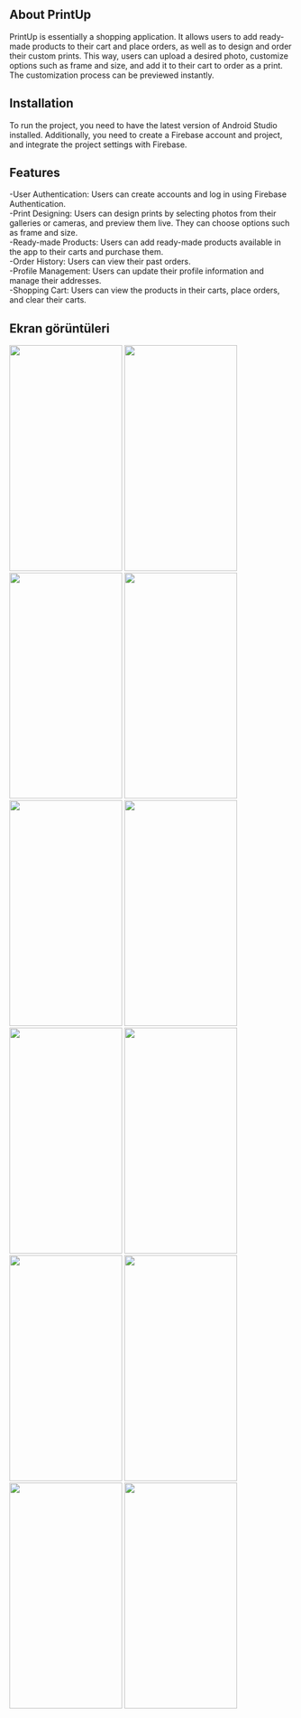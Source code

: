 
## About PrintUp

PrintUp is essentially a shopping application. It allows users to add ready-made products to their cart and place orders, as well as to design and order their custom prints. This way, users can upload a desired photo, customize options such as frame and size, and add it to their cart to order as a print. The customization process can be previewed instantly.

## Installation
To run the project, you need to have the latest version of Android Studio installed. Additionally, you need to create a Firebase account and project, and integrate the project settings with Firebase.

## Features

-User Authentication: Users can create accounts and log in using Firebase Authentication.<br>
-Print Designing: Users can design prints by selecting photos from their galleries or cameras, and preview them live. They can choose options such as frame and size.<br>
-Ready-made Products: Users can add ready-made products available in the app to their carts and purchase them.<br>
-Order History: Users can view their past orders.<br>
-Profile Management: Users can update their profile information and manage their addresses.<br>
-Shopping Cart: Users can view the products in their carts, place orders, and clear their carts.<br>

## Ekran görüntüleri
<img src="https://github.com/BarisFK/PrintUp/assets/92215497/7c7071ed-87c6-419d-a897-6e1e2264ef53" width="200" height="400" />
<img src="https://github.com/BarisFK/PrintUp/assets/92215497/8e256c72-3eb6-453b-a8b2-e2e55095aaef" width="200" height="400" />
<img src="https://github.com/BarisFK/PrintUp/assets/92215497/ca680e27-8ade-4c16-95ad-d9fb1bd892b2" width="200" height="400" />
<img src="https://github.com/BarisFK/PrintUp/assets/92215497/ffe7b626-b729-4c59-a5bb-18443284376e" width="200" height="400" />
<img src="https://github.com/BarisFK/PrintUp/assets/92215497/31c8bcaa-ebf4-4502-81fa-59509732c1af" width="200" height="400" />
<img src="https://github.com/BarisFK/PrintUp/assets/92215497/405bbad1-803d-4f5a-a7e9-d1e25059d088" width="200" height="400" />
<img src="https://github.com/BarisFK/PrintUp/assets/92215497/40727705-6b5e-4366-90ba-2a32115f9e15" width="200" height="400" />
<img src="https://github.com/BarisFK/PrintUp/assets/92215497/45282e83-82a7-40fb-81d5-7954187852d0" width="200" height="400" />
<img src="https://github.com/BarisFK/PrintUp/assets/92215497/2f3fed60-8961-45da-885c-88233af35eaf" width="200" height="400" />
<img src="https://github.com/BarisFK/PrintUp/assets/92215497/a516a5f0-914a-4726-9a06-2d58975748a2" width="200" height="400" />
<img src="https://github.com/BarisFK/PrintUp/assets/92215497/a3fc3893-040f-4280-832d-99f8fd0786af" width="200" height="400" />
<img src="https://github.com/BarisFK/PrintUp/assets/92215497/b772b4c0-b1f2-4fbc-ab72-9ed1c085acc9" width="200" height="400" />







